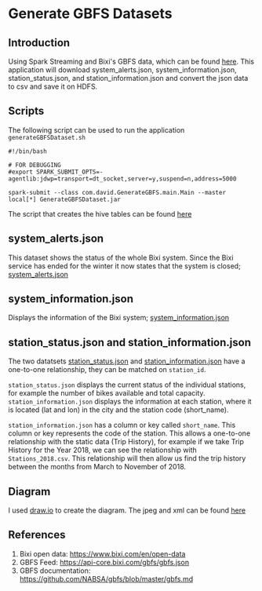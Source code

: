 # Generate GBFS Datasets

## Introduction
Using Spark Streaming and Bixi's GBFS data, which can be found [here](https://api-core.bixi.com/gbfs/gbfs.json). This application will download system_alerts.json, system_information.json, station_status.json, and station_information.json and convert the json data to csv and save it on HDFS.

## Scripts

The following script can be used to run the application ```generateGBFSDataset.sh```

```
#!/bin/bash

# FOR DEBUGGING
#export SPARK_SUBMIT_OPTS=-agentlib:jdwp=transport=dt_socket,server=y,suspend=n,address=5000

spark-submit --class com.david.GenerateGBFS.main.Main --master local[*] GenerateGBFSDataset.jar
```

The script that creates the hive tables can be found [here](https://github.com/dvdprr6/BixiGbfsETL/blob/master/install/createTables.sql)

## system_alerts.json
This dataset shows the status of the whole Bixi system. Since the Bixi service has ended for the winter it now states that the system is closed; [system_alerts.json](https://api-core.bixi.com/gbfs/en/system_alerts.json)

## system_information.json
Displays the information of the Bixi system; [system_information.json](https://api-core.bixi.com/gbfs/en/system_information.json)

## station_status.json and station_information.json

The two datatsets [station_status.json](https://api-core.bixi.com/gbfs/en/station_status.json) and [station_information.json](https://api-core.bixi.com/gbfs/en/station_information.json) have a one-to-one relationship, they can be matched on ```station_id```.

```station_status.json``` displays the current status of the individual stations, for example the number of bikes available and total capacity. ```station_information.json``` displays the information at each station, where it is located (lat and lon) in the city and the station code (short_name).

```station_information.json``` has a column or key called ```short_name```. This column or key represents the code of the station. This allows a one-to-one relationship with the static data (Trip History), for example if we take Trip History for the Year 2018, we can see the relationship with ```Stations_2018.csv```. This relationship will then allow us find the trip history between the months from March to November of 2018.

## Diagram
I used [draw.io](htps://www.draw.io) to create the diagram. The jpeg and xml can be found [here](https://github.com/dvdprr6/BixiGbfsETL/tree/master/diagrams)

## References
1. Bixi open data: https://www.bixi.com/en/open-data
2. GBFS Feed: https://api-core.bixi.com/gbfs/gbfs.json
3. GBFS documentation: https://github.com/NABSA/gbfs/blob/master/gbfs.md
